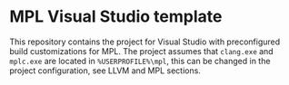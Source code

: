# MPL Visual Studio template

This repository contains the project for Visual Studio with preconfigured build customizations for MPL.
The project assumes that `clang.exe` and `mplc.exe` are located in `%USERPROFILE%\mpl`, this can be changed in the project configuration, see LLVM and MPL sections.

